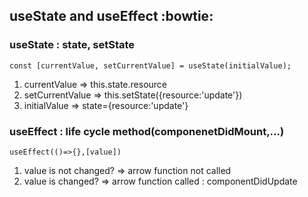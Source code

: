 ## useState and useEffect :bowtie:


### useState : state, setState
```
const [currentValue, setCurrentValue] = useState(initialValue); 
```

1. currentValue => this.state.resource 
2. setCurrentValue => this.setState({resource:'update'}) 
3. initialValue => state={resource:'update'} 

### useEffect : life cycle method(componenetDidMount,...)

```
useEffect(()=>{},[value])
```

1. value is not changed? => arrow function not called 
2. value is changed? => arrow function called : componentDidUpdate 
